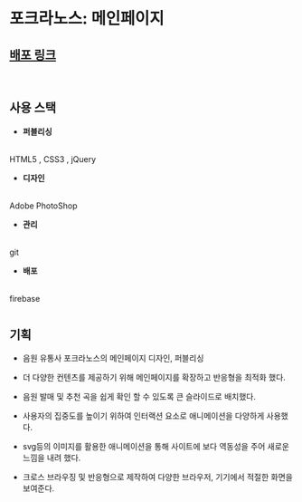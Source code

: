 # 포크라노스: 메인페이지
## [배포 링크](https://eeong-my.web.app)
<br>

## 사용 스택
- **퍼블리싱** 
<br>
HTML5 , CSS3 , jQuery
<br>

- **디자인** 
<br>
Adobe PhotoShop
<br> 

- **관리** 
<br>
git
<br> 

- **배포** 
<br>
firebase
<br>

# 

## 기획

- 음원 유통사 포크라노스의 메인페이지 디자인, 퍼블리싱

- 더 다양한 컨텐츠를 제공하기 위해 메인페이지를 확장하고 반응형을 최적화 했다.

- 음원 발매 및 추천 곡을 쉽게 확인 할 수 있도록 큰 슬라이드로 배치했다.

- 사용자의 집중도를 높이기 위하여 인터랙션 요소로 애니메이션을 다양하게 사용했다.

- svg등의 이미지를 활용한 애니메이션을 통해 사이트에 보다 역동성을 주어 새로운 느낌을 내려 했다.

- 크로스 브라우징 및 반응형으로 제작하여 다양한 브라우저, 기기에서 적절한 화면을 보여준다.

 
